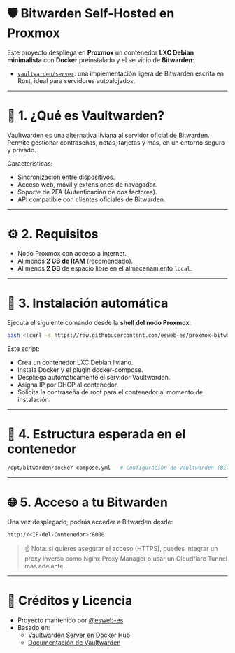 # 🛡️ Bitwarden Self-Hosted en Proxmox

Este proyecto despliega en **Proxmox** un contenedor **LXC Debian minimalista** con **Docker** preinstalado y el servicio de **Bitwarden**:

- [`vaultwarden/server`](https://hub.docker.com/r/vaultwarden/server): una implementación ligera de Bitwarden escrita en Rust, ideal para servidores autoalojados.

---

# 🔐 1. ¿Qué es Vaultwarden?

Vaultwarden es una alternativa liviana al servidor oficial de Bitwarden. Permite gestionar contraseñas, notas, tarjetas y más, en un entorno seguro y privado.

Características:

- Sincronización entre dispositivos.
- Acceso web, móvil y extensiones de navegador.
- Soporte de 2FA (Autenticación de dos factores).
- API compatible con clientes oficiales de Bitwarden.

---

# ⚙️ 2. Requisitos

- Nodo Proxmox con acceso a Internet.
- Al menos **2 GB de RAM** (recomendado).
- Al menos **2 GB** de espacio libre en el almacenamiento `local`.

---

# 🧪 3. Instalación automática

Ejecuta el siguiente comando desde la **shell del nodo Proxmox**:

```bash
bash <(curl -s https://raw.githubusercontent.com/esweb-es/proxmox-bitwarden/main/proxmox-bitwarden)
```

Este script:

- Crea un contenedor LXC Debian liviano.
- Instala Docker y el plugin docker-compose.
- Despliega automáticamente el servidor Vaultwarden.
- Asigna IP por DHCP al contenedor.
- Solicita la contraseña de root para el contenedor al momento de instalación.

---

# 📂 4. Estructura esperada en el contenedor

```bash
/opt/bitwarden/docker-compose.yml   # Configuración de Vaultwarden (Bitwarden ligero)
```

---

# 🌐 5. Acceso a tu Bitwarden

Una vez desplegado, podrás acceder a Bitwarden desde:

```bash
http://<IP-del-Contenedor>:8000
```

> ☝️ Nota: si quieres asegurar el acceso (HTTPS), puedes integrar un proxy inverso como Nginx Proxy Manager o usar un Cloudflare Tunnel más adelante.

---

# 🧾 Créditos y Licencia

- Proyecto mantenido por [@esweb-es](https://github.com/esweb-es)
- Basado en:
  - [Vaultwarden Server en Docker Hub](https://hub.docker.com/r/vaultwarden/server)
  - [Documentación de Vaultwarden](https://github.com/dani-garcia/vaultwarden)

